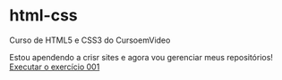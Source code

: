 # html-css
 Curso de HTML5 e CSS3 do CursoemVideo

Estou apendendo a crisr sites e agora vou  gerenciar meus repositórios! 
<a href="https://wilson377.github.io/html-css/exercicios/ex001/index.html">Executar o exercício 001</a>